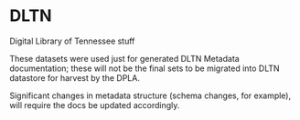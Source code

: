 # DLTN
Digital Library of Tennessee stuff

These datasets were used just for generated DLTN Metadata documentation; these will not be the final sets to be migrated into DLTN datastore for harvest by the DPLA.

Significant changes in metadata structure (schema changes, for example), will require the docs be updated accordingly.
